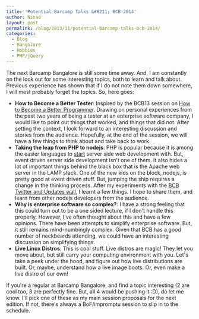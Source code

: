 ```yaml
---
title: 'Potential Barcamp Talks &#8211; BCB 2014'
author: Ninad
layout: post
permalink: /blog/2013/11/potential-barcamp-talks-bcb-2014/
categories:
  - Blog
  - Bangalore
  - Hobbies
  - PHP/jQuery
---
```

The next Barcamp Bangalore is still some time away. And, I am constantly on the look out for some interesting topics, both to learn and talk about. Previous experience has shown that if I do not note them down somewhere, I will most probably forget the topics. So, here goes:

  * **How to Become a Better Tester**: Inspired by the BCB13 session on [How to Become a Better Programmer](http://www.youtube.com/watch?v=KWGMppdY5LY "How to Become a better Programmer on YouTube"). Drawing on personal experiences from the past two years of being a tester at an enterprise software company, I would like to point out things that worked, and things that did not. After setting the context, I look forward to an interesting discussion and stories from the audience. Hopefully, at the end of the session, we will have a few things to think about and take back to work.
  * **Taking the leap from PHP to nodejs**: PHP is popular because it is among the easier languages to [start](http://programmingisterrible.com/post/67653300142 "I don't advocate PHP as a first language - Programming is Terrible - Tumblr") server side web development with. But, event driven server side development isn't one of them. It also hides a lot of important things behind the black box that is the Apache web server in the LAMP stack. One of the new kids on the block, nodejs, is pretty good at event driven stuff. But, jumping the ship requires a change in the thinking process. After my experiments with the [BCB Twitter and Updates wall][1], I learnt a few things. I hope to share them, and learn from other nodejs developers from the audience.
  * **Why is enterprise software so complex?**: I have a strong feeling that this could turn out to be a one sided lecture, if I don't handle this properly. However, I've often thought about this and have a few opinions. There have been attempts to simplify enterprise software. But, it still remains mind-numbingly complex. Given that BCB has a good number of neckbeards attending, we could have an interesting discussion on simplifying things.
  * **Live Linux Distros**: This is cool stuff. Live distros are magic! They let you move about, but still carry your computing environment with you. Let's take a peek under the hood, and figure out how live distributions are built. Or, maybe, understand how a live image boots. Or, even make a live distro of our own!

If you're a regular at Barcamp Bangalore, and find a topic interesting (2 are cool too, 3 are perfectly fine. But, all 4 would be pushing it :D), do let me know. I'll pick one of these as my main session proposals for the next edition. If not, there's always a BoF/impromptu session to slip in to the schedule.

 [1]: http://ninad.pundaliks.in/blog/2013/05/bcb-twitter-streaming-is-up-on-github/ "BCB Twitter Streaming is up on Github"
